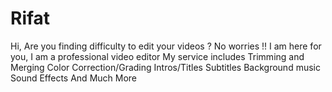 # Rifat
Hi, Are you finding difficulty to edit your videos ? No worries !! I am here for you, I am a professional video editor My service includes Trimming and Merging Color Correction/Grading Intros/Titles Subtitles Background music Sound Effects And Much More
